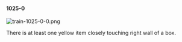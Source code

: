 #### 1025-0
![train-1025-0-0.png](https://github.com/lil-lab/nlvr/raw/master/nlvr/train/images/10/train-1025-0-0.png "train-1025-0-0.png")

There is at least one yellow item closely touching right wall of a box.